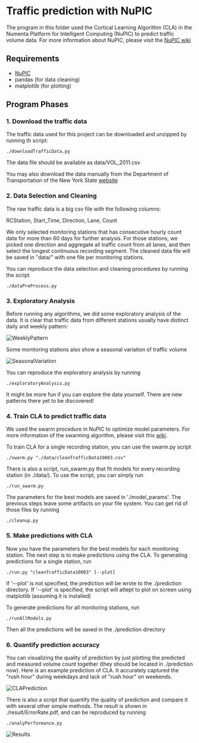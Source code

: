 # Traffic prediction with NuPIC

The program in this folder used the Cortical Learning Algorithm (CLA) in the Numenta Platform for Intelligent Computing (NuPIC) to predict traffic volume data. For more information about NuPIC, please visit the [NuPIC wiki](https://github.com/numenta/nupic/wiki)

## Requirements

+ [NuPIC](https://github.com/numenta/nupic/wiki)
+ pandas (for data cleaning)
+ matplotlib (for plotting)

## Program Phases

### 1. Download the traffic data

The traffic data used for this project can be downloaded and unzipped 
by running th script:

    ./downloadTrafficData.py 

The data file should be available as data/VOL_2011.csv

You may also download the data manually from the Department of Transportation
of the New York State [website](https://www.dot.ny.gov/divisions/engineering/technical-services/highway-data-services/hdsb)


### 2. Data Selection and Cleaning

The raw traffic data is a big csv file with the following columns:

RCStation, Start_Time, Direction, Lane, Count

We only selected monitoring stations that has consecutive hourly count data for more than 60 days for further analysis. For those stations, we picked one direction and aggregate all traffic count from all lanes, and then select the longest continuous recording segment. The cleaned data file will be saved in "data/" with one file per monitoring stations.

You can reproduce the data selection and cleaning procedures by running the script

    ./dataPreProcess.py

### 3. Exploratory Analysis

Before running any algorithms, we did some exploratory analysis of the data. It is clear that  traffic data from different stations usually have distinct daily and weekly pattern:

![WeeklyPattern](https://github.com/ywcui1990/TrafficPrediction/blob/master/result/SmartTraffic_Presentation/Slide4.png)


Some monitoring stations also show a seasonal variation of traffic volume

![SeasonalVariation](https://github.com/ywcui1990/TrafficPrediction/blob/master/result/SmartTraffic_Presentation/Slide5.png)

You can reproduce the exploratory analysis by running

    ./exploratoryAnalysis.py

It might be more fun if you can explore the data yourself. There are new patterns there yet to be discovered!

### 4. Train CLA to predict traffic data

We used the swarm procedure in NuPIC to optimize model parameters. For more information of the swarming algorithm, please visit this [wiki](https://github.com/numenta/nupic/wiki/Swarming-Algorithm). 

To train CLA for a single recording station, you can use the swarm.py script

    ./swarm.py "./data/cleanTrafficData10003.csv" 

There is also a script, run_swarm.py that fit models for every recording station (in ./data/). To use the script, you can simply run

    ./run_swarm.py

The parameters for the best models are saved in './model_params'. The previous steps leave some artifacts on your file system. You can get rid of those files by running

    ./cleanup.py

### 5. Make predictions with CLA

Now you have the parameters for the best models for each monitoring station. The next step is to make predictions using the CLA. To generating predictions for a single station, run

    ./run.py "cleanTrafficData10003" [--plot]

If '--plot' is not specified, the prediction will be wrote to the ./prediction directory. If '--plot' is specified, the script will attept to plot on screen using matplotlib (assuming it is installed)

To generate predictions for all monitoring stations, run
    
    ./runAllModels.py 

Then all the predictions will be saved in the ./prediction directory

### 6. Quantify prediction accuracy

You can visualizing the quality of prediction by just plotting the predicted and measured volume count together (they should be located in ./prediction now). Here is an example prediction of CLA. It accurately captured the "rush hour" during weekdays and lack of "rush hour" on weekends.

![CLAPrediction](https://github.com/ywcui1990/TrafficPrediction/blob/master/result/CLAprediction.png)

There is also a script that quantify the quality of prediction and compare it with several other simple methods. The result is shown in ./result/ErrorRate.pdf, and can be reproduced by running

    ./analyPerformance.py

![Results](https://github.com/ywcui1990/TrafficPrediction/blob/master/result/ErrorRateModified.png)